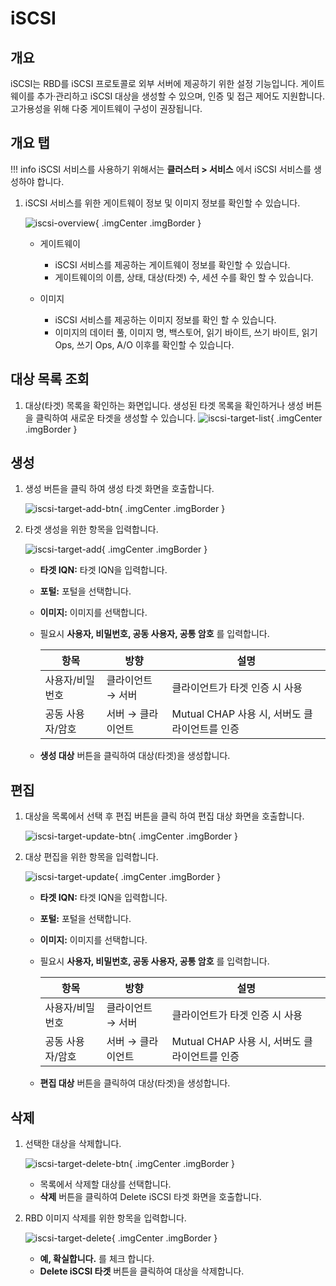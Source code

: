 # iSCSI

## 개요
iSCSI는 RBD를 iSCSI 프로토콜로 외부 서버에 제공하기 위한 설정 기능입니다. 게이트웨이를 추가·관리하고 iSCSI 대상을 생성할 수 있으며, 인증 및 접근 제어도 지원합니다. 고가용성을 위해 다중 게이트웨이 구성이 권장됩니다.

## 개요 탭

!!! info
    iSCSI 서비스를 사용하기 위해서는 **클러스터 > 서비스** 에서 iSCSI 서비스를 생성하야 합니다.

1. iSCSI 서비스를 위한 게이트웨이 정보 및 이미지 정보를 확인할 수 있습니다.
    
    ![iscsi-overview](../../assets/images/admin-guide/glue/block/iscsi/iscsi-overview.png){ .imgCenter .imgBorder }
    
    - 게이트웨이
        - iSCSI 서비스를 제공하는 게이트웨이 정보를 확인할 수 있습니다.
        - 게이트웨이의 이름, 상태, 대상(타겟) 수, 세션 수를 확인 할 수 있습니다.
    
    - 이미지
        - iSCSI 서비스를 제공하는 이미지 정보를 확인 할 수 있습니다.
        - 이미지의 데이터 풀, 이미지 명, 백스토어, 읽기 바이트, 쓰기 바이트, 읽기 Ops, 쓰기 Ops, A/O 이후를 확인할 수 있습니다.

## 대상 목록 조회

1. 대상(타겟) 목록을 확인하는 화면입니다.
    생성된 타겟 목록을 확인하거나 생성 버튼을 클릭하여 새로운 타겟을 생성할 수 있습니다.
    ![iscsi-target-list](../../assets/images/admin-guide/glue/block/iscsi/iscsi-target-list.png){ .imgCenter .imgBorder }

## 생성

1. 생성 버튼을 클릭 하여 생성 타겟 화면을 호출합니다.

    ![iscsi-target-add-btn](../../assets/images/admin-guide/glue/block/iscsi/iscsi-target-add-btn.png){ .imgCenter .imgBorder }

2. 타겟 생성을 위한 항목을 입력합니다.

    ![iscsi-target-add](../../assets/images/admin-guide/glue/block/iscsi/iscsi-target-add.png){ .imgCenter .imgBorder }

    * **타겟 IQN:** 타겟 IQN을 입력합니다.
    * **포털:** 포털을 선택합니다.
    * **이미지:** 이미지를 선택합니다.
    * 필요시 **사용자, 비밀번호, 공동 사용자, 공통 암호** 를 입력합니다.

        | 항목        | 방향         | 설명                              |
        | --------- | ---------- | ------------------------------- |
        | 사용자/비밀번호  | 클라이언트 → 서버 | 클라이언트가 타겟 인증 시 사용               |
        | 공동 사용자/암호 | 서버 → 클라이언트 | Mutual CHAP 사용 시, 서버도 클라이언트를 인증 |

    * **생성 대상** 버튼을 클릭하여 대상(타겟)을 생성합니다.

## 편집

1. 대상을 목록에서 선택 후 편집 버튼을 클릭 하여 편집 대상 화면을 호출합니다.

    ![iscsi-target-update-btn](../../assets/images/admin-guide/glue/block/iscsi/iscsi-target-update-btn.png){ .imgCenter .imgBorder }

2. 대상 편집을 위한 항목을 입력합니다.

    ![iscsi-target-update](../../assets/images/admin-guide/glue/block/iscsi/iscsi-target-update.png){ .imgCenter .imgBorder }

    * **타겟 IQN:** 타겟 IQN을 입력합니다.
    * **포털:** 포털을 선택합니다.
    * **이미지:** 이미지를 선택합니다.
    * 필요시 **사용자, 비밀번호, 공동 사용자, 공통 암호** 를 입력합니다.

        | 항목        | 방향         | 설명                              |
        | --------- | ---------- | ------------------------------- |
        | 사용자/비밀번호  | 클라이언트 → 서버 | 클라이언트가 타겟 인증 시 사용               |
        | 공동 사용자/암호 | 서버 → 클라이언트 | Mutual CHAP 사용 시, 서버도 클라이언트를 인증 |

    * **편집 대상** 버튼을 클릭하여 대상(타겟)을 생성합니다.

## 삭제

1. 선택한 대상을 삭제합니다.

    ![iscsi-target-delete-btn](../../assets/images/admin-guide/glue/block/iscsi/iscsi-target-delete-btn.png){ .imgCenter .imgBorder }

    * 목록에서 삭제할 대상를 선택합니다.
    * **삭제** 버튼을 클릭하여 Delete iSCSI 타겟 화면을 호출합니다.

2. RBD 이미지 삭제를 위한 항목을 입력합니다.

    ![iscsi-target-delete](../../assets/images/admin-guide/glue/block/iscsi/iscsi-target-delete.png){ .imgCenter .imgBorder }

    * **예, 확실합니다.** 를 체크 합니다.
    * **Delete iSCSI 타겟** 버튼을 클릭하여 대상을 삭제합니다.
